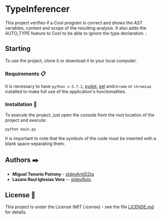 # TypeInferencer

This project verifies if a Cool program is correct and shows the AST variables, context and scope of the resulting analysis. It also adds the AUTO_TYPE feature to Cool to be able to ignore the type declaration. :

## Starting

To use the project, clone it or download it to your local computer.

### Requirements 📋

It is necessary to have `python v-3.7.2`, [pydot](https://pypi.org/project/pydot/), [eel](https://github.com/ChrisKnott/Eel) and`chrome` or `chromium` installed to make full use of the application's functionalities.

### Installation 🔧

To execute the project, just open the console from the root location of the project and execute:

```
python main.py
```

It is important to note that the symbols of the code must be inserted with a blank space separating them.

## Authors ✒️

- **Miguel Tenorio Potrony** - [stdevAntiD2ta](https://github.com/stdevAntiD2ta)
- **Lazaro Raul Iglesias Vera** -- [stdevRulo](https://github.com/stdevRulo)

## License 📄

This project is under the License (MIT License) - see the file [LICENSE.md](LICENSE.md) for details.
